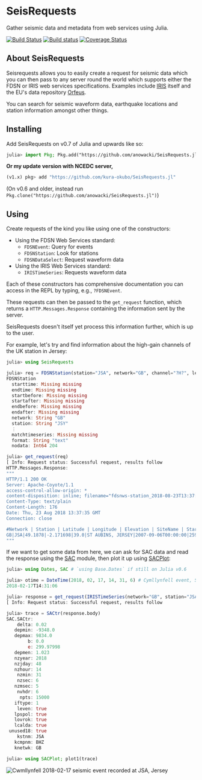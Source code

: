 # SeisRequests

Gather seismic data and metadata from web services using Julia.

[![Build Status](https://travis-ci.org/anowacki/SeisRequests.jl.svg?branch=master)](https://travis-ci.org/anowacki/SeisRequests.jl)
[![Build status](https://ci.appveyor.com/api/projects/status/mg2cfsix16wuwq3f?svg=true)](https://ci.appveyor.com/project/AndyNowacki/seisrequests-jl)
[![Coverage Status](https://coveralls.io/repos/github/anowacki/SeisRequests.jl/badge.svg?branch=master)](https://coveralls.io/github/anowacki/SeisRequests.jl?branch=master)

## About SeisRequests

Seisrequests allows you to easily create a request for seismic data which you
can then pass to any server round the world which supports either the FDSN
or IRIS web services specifications.  Examples include [IRIS](https://iris.edu)
itself and the EU's data repository [Orfeus](https://www.orfeus-eu.org).

You can search for seismic waveform data, earthquake locations and station
information amongst other things.

## Installing

Add SeisRequests on v0.7 of Julia and upwards like so:

```julia
julia> import Pkg; Pkg.add("https://github.com/anowacki/SeisRequests.jl")
```

**Or my update version with NCEDC server,**

```julia
(v1.x) pkg> add "https://github.com/kura-okubo/SeisRequests.jl"
```

(On v0.6 and older, instead run
`Pkg.clone("https://github.com/anowacki/SeisRequests.jl")`)

## Using

Create requests of the kind you like using one of the constructors:

- Using the FDSN Web Services standard:
  - `FDSNEvent`: Query for events
  - `FDSNStation`: Look for stations
  - `FDSNDataSelect`: Request waveform data
- Using the IRIS Web Services standard:
  - `IRISTimeSeries`: Requests waveform data

Each of these constructors has comprehensive documentation you can access
in the REPL by typing, e.g., `?FDSNEvent`.

These requests can then be passed to the `get_request` function, which returns
a `HTTP.Messages.Response` containing the information sent by the server.

SeisRequests doesn't itself yet process this information further, which is
up to the user.

For example, let's try and find information about the high-gain channels of
the UK station in Jersey:

```julia
julia> using SeisRequests

julia> req = FDSNStation(station="JSA", network="GB", channel="?H?", level="channel", format="text")
FDSNStation
  starttime: Missing missing
  endtime: Missing missing
  startbefore: Missing missing
  startafter: Missing missing
  endbefore: Missing missing
  endafter: Missing missing
  network: String "GB"
  station: String "JSY"
  ⋮
  matchtimeseries: Missing missing
  format: String "text"
  nodata: Int64 204

julia> get_request(req)
[ Info: Request status: Successful request, results follow
HTTP.Messages.Response:
"""
HTTP/1.1 200 OK
Server: Apache-Coyote/1.1
access-control-allow-origin: *
content-disposition: inline; filename="fdsnws-station_2018-08-23T13:37:35Z.txt"
Content-Type: text/plain
Content-Length: 176
Date: Thu, 23 Aug 2018 13:37:35 GMT
Connection: close

#Network | Station | Latitude | Longitude | Elevation | SiteName | StartTime | EndTime 
GB|JSA|49.1878|-2.171698|39.0|ST AUBINS, JERSEY|2007-09-06T00:00:00|2599-12-31T23:59:59
"""
```

If we want to get some data from here, we can ask for SAC data and read
the response using the [SAC](https://github.com/anowacki/SAC.jl) module,
then plot it up using [SACPlot](https://github.com/anowacki/SACPlot.jl):

```julia
julia> using Dates, SAC # `using Base.Dates` if still on Julia v0.6

julia> otime = DateTime(2018, 02, 17, 14, 31, 6) # Cymllynfell event, South Wales
2018-02-17T14:31:06

julia> response = get_request(IRISTimeSeries(network="GB", station="JSA", location="--", channel="BHZ", starttime=otime, endtime=otime+Minute(5), output="sacbb"));
[ Info: Request status: Successful request, results follow

julia> trace = SACtr(response.body)
SAC.SACtr:
    delta: 0.02
   depmin: -9348.0
   depmax: 9834.0
        b: 0.0
        e: 299.97998
   depmen: 1.023
   nzyear: 2018
   nzjday: 48
   nzhour: 14
    nzmin: 31
    nzsec: 6
   nzmsec: 5
    nvhdr: 6
     npts: 15000
   iftype: 1
    leven: true
   lpspol: true
   lovrok: true
   lcalda: true
 unused18: true
    kstnm: JSA
   kcmpnm: BHZ
   knetwk: GB

julia> using SACPlot; plot1(trace)
```
![Cwmllynfell 2018-02-17 seismic event recorded at JSA, Jersey](docs/images/Cwmllynfell_JSA.png)
